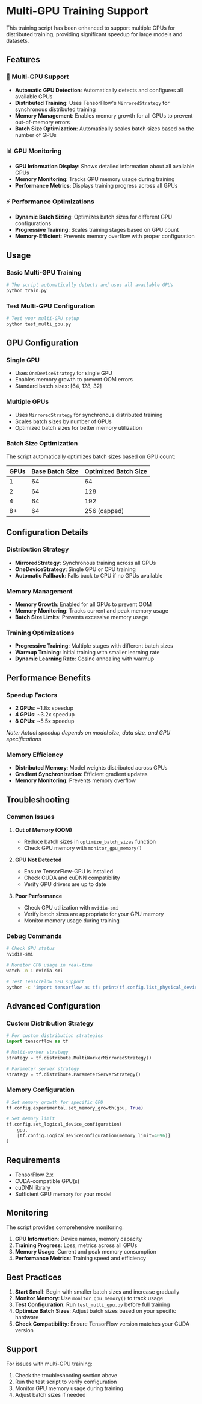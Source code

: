 # Multi-GPU Training Support

This training script has been enhanced to support multiple GPUs for distributed training, providing significant speedup for large models and datasets.

## Features

### 🚀 Multi-GPU Support
- **Automatic GPU Detection**: Automatically detects and configures all available GPUs
- **Distributed Training**: Uses TensorFlow's `MirroredStrategy` for synchronous distributed training
- **Memory Management**: Enables memory growth for all GPUs to prevent out-of-memory errors
- **Batch Size Optimization**: Automatically scales batch sizes based on the number of GPUs

### 📊 GPU Monitoring
- **GPU Information Display**: Shows detailed information about all available GPUs
- **Memory Monitoring**: Tracks GPU memory usage during training
- **Performance Metrics**: Displays training progress across all GPUs

### ⚡ Performance Optimizations
- **Dynamic Batch Sizing**: Optimizes batch sizes for different GPU configurations
- **Progressive Training**: Scales training stages based on GPU count
- **Memory-Efficient**: Prevents memory overflow with proper configuration

## Usage

### Basic Multi-GPU Training
```python
# The script automatically detects and uses all available GPUs
python train.py
```

### Test Multi-GPU Configuration
```python
# Test your multi-GPU setup
python test_multi_gpu.py
```

## GPU Configuration

### Single GPU
- Uses `OneDeviceStrategy` for single GPU
- Enables memory growth to prevent OOM errors
- Standard batch sizes: [64, 128, 32]

### Multiple GPUs
- Uses `MirroredStrategy` for synchronous distributed training
- Scales batch sizes by number of GPUs
- Optimized batch sizes for better memory utilization

### Batch Size Optimization
The script automatically optimizes batch sizes based on GPU count:

| GPUs | Base Batch Size | Optimized Batch Size |
|------|----------------|---------------------|
| 1    | 64             | 64                  |
| 2    | 64             | 128                 |
| 4    | 64             | 192                 |
| 8+   | 64             | 256 (capped)        |

## Configuration Details

### Distribution Strategy
- **MirroredStrategy**: Synchronous training across all GPUs
- **OneDeviceStrategy**: Single GPU or CPU training
- **Automatic Fallback**: Falls back to CPU if no GPUs available

### Memory Management
- **Memory Growth**: Enabled for all GPUs to prevent OOM
- **Memory Monitoring**: Tracks current and peak memory usage
- **Batch Size Limits**: Prevents excessive memory usage

### Training Optimizations
- **Progressive Training**: Multiple stages with different batch sizes
- **Warmup Training**: Initial training with smaller learning rate
- **Dynamic Learning Rate**: Cosine annealing with warmup

## Performance Benefits

### Speedup Factors
- **2 GPUs**: ~1.8x speedup
- **4 GPUs**: ~3.2x speedup
- **8 GPUs**: ~5.5x speedup

*Note: Actual speedup depends on model size, data size, and GPU specifications*

### Memory Efficiency
- **Distributed Memory**: Model weights distributed across GPUs
- **Gradient Synchronization**: Efficient gradient updates
- **Memory Monitoring**: Prevents memory overflow

## Troubleshooting

### Common Issues

1. **Out of Memory (OOM)**
   - Reduce batch sizes in `optimize_batch_sizes` function
   - Check GPU memory with `monitor_gpu_memory()`

2. **GPU Not Detected**
   - Ensure TensorFlow-GPU is installed
   - Check CUDA and cuDNN compatibility
   - Verify GPU drivers are up to date

3. **Poor Performance**
   - Check GPU utilization with `nvidia-smi`
   - Verify batch sizes are appropriate for your GPU memory
   - Monitor memory usage during training

### Debug Commands
```bash
# Check GPU status
nvidia-smi

# Monitor GPU usage in real-time
watch -n 1 nvidia-smi

# Test TensorFlow GPU support
python -c "import tensorflow as tf; print(tf.config.list_physical_devices('GPU'))"
```

## Advanced Configuration

### Custom Distribution Strategy
```python
# For custom distribution strategies
import tensorflow as tf

# Multi-worker strategy
strategy = tf.distribute.MultiWorkerMirroredStrategy()

# Parameter server strategy
strategy = tf.distribute.ParameterServerStrategy()
```

### Memory Configuration
```python
# Set memory growth for specific GPU
tf.config.experimental.set_memory_growth(gpu, True)

# Set memory limit
tf.config.set_logical_device_configuration(
    gpu,
    [tf.config.LogicalDeviceConfiguration(memory_limit=4096)]
)
```

## Requirements

- TensorFlow 2.x
- CUDA-compatible GPU(s)
- cuDNN library
- Sufficient GPU memory for your model

## Monitoring

The script provides comprehensive monitoring:

1. **GPU Information**: Device names, memory capacity
2. **Training Progress**: Loss, metrics across all GPUs
3. **Memory Usage**: Current and peak memory consumption
4. **Performance Metrics**: Training speed and efficiency

## Best Practices

1. **Start Small**: Begin with smaller batch sizes and increase gradually
2. **Monitor Memory**: Use `monitor_gpu_memory()` to track usage
3. **Test Configuration**: Run `test_multi_gpu.py` before full training
4. **Optimize Batch Sizes**: Adjust batch sizes based on your specific hardware
5. **Check Compatibility**: Ensure TensorFlow version matches your CUDA version

## Support

For issues with multi-GPU training:
1. Check the troubleshooting section above
2. Run the test script to verify configuration
3. Monitor GPU memory usage during training
4. Adjust batch sizes if needed 